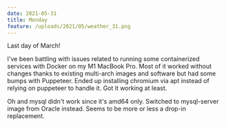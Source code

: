 ```yaml
---
date: 2021-05-31
title: Monday
feature: /uploads/2021/05/weather_31.png
---
```


Last day of March!

I've been battling with issues related to running some containerized services with Docker on my M1 MacBook Pro. Most of it worked without changes thanks to existing multi-arch images and software but had some bumps with Puppeteer. Ended up installing chromium via apt instead of relying on puppeteer to handle it. Got it working at least.

Oh and mysql didn't work since it's amd64 only. Switched to mysql-server image from Oracle instead. Seems to be more or less a drop-in replacement.
